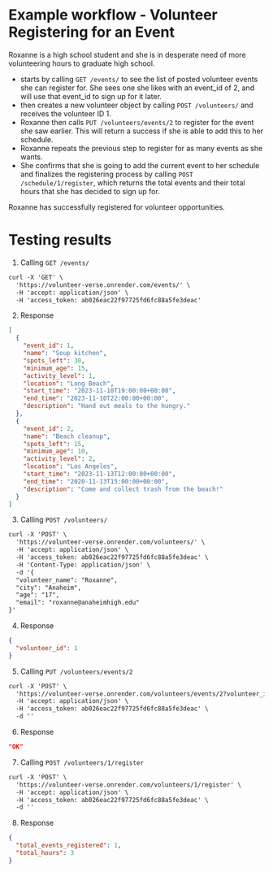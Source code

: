 # Example workflow - Volunteer Registering for an Event
Roxanne is a high school student and she is in desperate need of more volunteering hours to graduate high school.
- starts by calling `GET /events/` to see the list of posted volunteer events she can register for. She sees one she likes with an event_id of 2, and will use that event_id to sign up for it later.
- then creates a new volunteer object by calling `POST /volunteers/` and receives the volunteer ID 1.
- Roxanne then calls `PUT /volunteers/events/2` to register for the event she saw earlier. This will return a success if she is able to add this to her schedule.
- Roxanne repeats the previous step to register for as many events as she wants.
- She confirms that she is going to add the current event to her schedule and finalizes the registering process by calling `POST /schedule/1/register`, which returns the total events and their total hours that she has decided to sign up for.
  
Roxanne has successfully registered for volunteer opportunities. 

# Testing results
1. Calling `GET /events/`

```html
curl -X 'GET' \
  'https://volunteer-verse.onrender.com/events/' \
  -H 'accept: application/json' \
  -H 'access_token: ab026eac22f97725fd6fc88a5fe3deac'
```

2. Response

```json
[
  {
    "event_id": 1,
    "name": "Soup kitchen",
    "spots_left": 30,
    "minimum_age": 15,
    "activity_level": 1,
    "location": "Long Beach",
    "start_time": "2023-11-10T19:00:00+00:00",
    "end_time": "2023-11-10T22:00:00+00:00",
    "description": "Hand out meals to the hungry."
  },
  {
    "event_id": 2,
    "name": "Beach cleanup",
    "spots_left": 15,
    "minimum_age": 10,
    "activity_level": 2,
    "location": "Los Angeles",
    "start_time": "2023-11-13T12:00:00+00:00",
    "end_time": "2020-11-13T15:00:00+00:00",
    "description": "Come and collect trash from the beach!"
  }
]
```

3. Calling `POST /volunteers/`

```html
curl -X 'POST' \
  'https://volunteer-verse.onrender.com/volunteers/' \
  -H 'accept: application/json' \
  -H 'access_token: ab026eac22f97725fd6fc88a5fe3deac' \
  -H 'Content-Type: application/json' \
  -d '{
  "volunteer_name": "Roxanne",
  "city": "Anaheim",
  "age": "17",
  "email": "roxanne@anaheimhigh.edu"
}'
```

4. Response

```json
{
  "volunteer_id": 1
}
```

5. Calling `PUT /volunteers/events/2`

```html
curl -X 'POST' \
  'https://volunteer-verse.onrender.com/volunteers/events/2?volunteer_id=1' \
  -H 'accept: application/json' \
  -H 'access_token: ab026eac22f97725fd6fc88a5fe3deac' \
  -d ''
```

6. Response

```json
"OK"
```

7. Calling `POST /volunteers/1/register`
```html
curl -X 'POST' \
  'https://volunteer-verse.onrender.com/volunteers/1/register' \
  -H 'accept: application/json' \
  -H 'access_token: ab026eac22f97725fd6fc88a5fe3deac' \
  -d ''
```

8. Response

```json
{
  "total_events_registered": 1,
  "total_hours": 3
}
```
